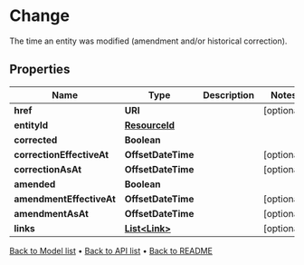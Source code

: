 

# Change

The time an entity was modified (amendment and/or historical correction).

## Properties

| Name | Type | Description | Notes |
|------------ | ------------- | ------------- | -------------|
|**href** | **URI** |  |  [optional] |
|**entityId** | [**ResourceId**](ResourceId.md) |  |  |
|**corrected** | **Boolean** |  |  |
|**correctionEffectiveAt** | **OffsetDateTime** |  |  [optional] |
|**correctionAsAt** | **OffsetDateTime** |  |  [optional] |
|**amended** | **Boolean** |  |  |
|**amendmentEffectiveAt** | **OffsetDateTime** |  |  [optional] |
|**amendmentAsAt** | **OffsetDateTime** |  |  [optional] |
|**links** | [**List&lt;Link&gt;**](Link.md) |  |  [optional] |



[Back to Model list](../README.md#documentation-for-models) &#8226; [Back to API list](../README.md#documentation-for-api-endpoints) &#8226; [Back to README](../README.md)


